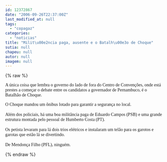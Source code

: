 ```yaml
---
id: 12372867
date: "2006-09-26T22:37:00Z"
last_modified_at: null
tags:
  - "copagaz"
categories:
  - "noticias"
title: "Milit\u00e2ncia paga, ausente e o Batalh\u00e3o de Choque"
sutia: null
chapeu: null
autor: null
imagem: null
---
```

{% raw %}
<p><P><FONT face=Verdana>A única coisa que lembra o governo do lado de fora do Centro de Convenções, onde está prestes a começar o debate entre os candidatos a governador de Pernambuco, é o Batalhão de Choque.</FONT></P><FONT face=Verdana></p>
<p><P>O Choque mandou um ônibus lotado para garantir a segurança no local.<BR><BR>Além dos policiais, há uma boa militância paga de Eduardo Campos (PSB) e uma grande estrutura montada pelo pessoal de Humberto Costa (PT).<BR><BR>Os petista levaram para lá dois trios elétricos e instalaram um telão para os garotos e garotas que estão lá se divertindo.<BR><BR>De Mendonça Filho (PFL), ninguém.<BR></P></FONT> </p>
{% endraw %}